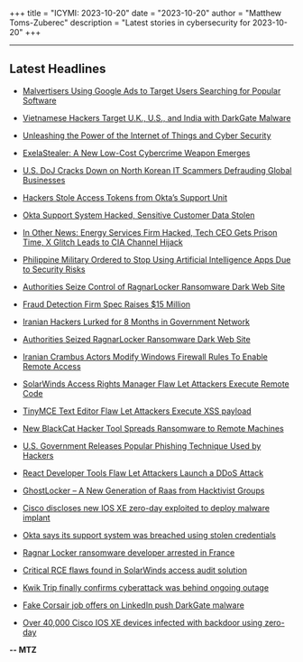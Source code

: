 +++
title = "ICYMI: 2023-10-20"
date = "2023-10-20"
author = "Matthew Toms-Zuberec"
description = "Latest stories in cybersecurity for 2023-10-20"
+++

---------------------------------------------------------------------------
## Latest Headlines
- [Malvertisers Using Google Ads to Target Users Searching for Popular Software](https://thehackernews.com/2023/10/malvertisers-using-google-ads-to-target.html)

- [Vietnamese Hackers Target U.K., U.S., and India with DarkGate Malware](https://thehackernews.com/2023/10/vietnamese-hackers-target-uk-us-and.html)

- [Unleashing the Power of the Internet of Things and Cyber Security](https://thehackernews.com/2023/10/unleashing-power-of-internet-of-things.html)

- [ExelaStealer: A New Low-Cost Cybercrime Weapon Emerges](https://thehackernews.com/2023/10/exelastealer-new-low-cost-cybercrime.html)

- [U.S. DoJ Cracks Down on North Korean IT Scammers Defrauding Global Businesses](https://thehackernews.com/2023/10/us-doj-cracks-down-on-north-korean-it_20.html)

- [Hackers Stole Access Tokens from Okta’s Support Unit](https://krebsonsecurity.com/2023/10/hackers-stole-access-tokens-from-oktas-support-unit/)

- [Okta Support System Hacked, Sensitive Customer Data Stolen](https://www.securityweek.com/okta-support-system-hacked-sensitive-customer-data-stolen/)

- [In Other News: Energy Services Firm Hacked, Tech CEO Gets Prison Time, X Glitch Leads to CIA Channel Hijack](https://www.securityweek.com/in-other-news-energy-services-firm-hacked-tech-ceo-gets-prison-time-x-glitch-leads-to-cia-channel-hijack/)

- [Philippine Military Ordered to Stop Using Artificial Intelligence Apps Due to Security Risks](https://www.securityweek.com/philippine-military-ordered-to-stop-using-artificial-intelligence-apps-due-to-security-risks/)

- [Authorities Seize Control of RagnarLocker Ransomware Dark Web Site](https://www.securityweek.com/authorities-seize-control-of-ragnarlocker-ransomware-dark-web-site/)

- [Fraud Detection Firm Spec Raises $15 Million](https://www.securityweek.com/fraud-detection-firm-spec-raises-15-million/)

- [Iranian Hackers Lurked for 8 Months in Government Network](https://www.securityweek.com/iranian-hackers-lurked-for-8-months-in-government-network/)

- [Authorities Seized RagnarLocker Ransomware Dark Web Site](https://cybersecuritynews.com/authorities-seized-ragnarlocker-ransomware/)

- [Iranian Crambus Actors Modify Windows Firewall Rules To Enable Remote Access](https://cybersecuritynews.com/crambus-windows-firewall-rules/)

- [SolarWinds Access Rights Manager Flaw Let Attackers Execute Remote Code](https://cybersecuritynews.com/solarwinds-access-rights-manager-flaw/)

- [TinyMCE Text Editor Flaw Let Attackers Execute XSS payload](https://cybersecuritynews.com/tinymce-text-editor-flaw/)

- [New BlackCat Hacker Tool Spreads Ransomware to Remote Machines](https://cybersecuritynews.com/blackcat-hacker-tool-remote-machines/)

- [U.S. Government Releases Popular Phishing Technique Used by Hackers](https://cybersecuritynews.com/phishing-technique-used-by-hackers/)

- [React Developer Tools Flaw Let Attackers Launch a DDoS Attack](https://cybersecuritynews.com/react-developer-tools-flaw/)

- [GhostLocker – A New Generation of Raas from Hacktivist Groups](https://cybersecuritynews.com/ghostlocker-ransomware-as-a-service/)

- [Cisco discloses new IOS XE zero-day exploited to deploy malware implant](https://www.bleepingcomputer.com/news/security/cisco-discloses-new-ios-xe-zero-day-exploited-to-deploy-malware-implant/)

- [Okta says its support system was breached using stolen credentials](https://www.bleepingcomputer.com/news/security/okta-says-its-support-system-was-breached-using-stolen-credentials/)

- [Ragnar Locker ransomware developer arrested in France](https://www.bleepingcomputer.com/news/security/ragnar-locker-ransomware-developer-arrested-in-france/)

- [Critical RCE flaws found in SolarWinds access audit solution](https://www.bleepingcomputer.com/news/security/critical-rce-flaws-found-in-solarwinds-access-audit-solution/)

- [Kwik Trip finally confirms cyberattack was behind ongoing outage](https://www.bleepingcomputer.com/news/security/kwik-trip-finally-confirms-cyberattack-was-behind-ongoing-outage/)

- [Fake Corsair job offers on LinkedIn push DarkGate malware](https://www.bleepingcomputer.com/news/security/fake-corsair-job-offers-on-linkedin-push-darkgate-malware/)

- [Over 40,000 Cisco IOS XE devices infected with backdoor using zero-day](https://www.bleepingcomputer.com/news/security/over-40-000-cisco-ios-xe-devices-infected-with-backdoor-using-zero-day/)

**-- MTZ**